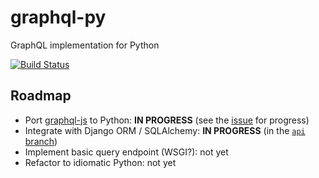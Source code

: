 # graphql-py

GraphQL implementation for Python

[![Build Status](https://travis-ci.org/dittos/graphql-py.svg?branch=master)](https://travis-ci.org/dittos/graphql-py)

## Roadmap

* Port [graphql-js](https://github.com/graphql/graphql-js) to Python: **IN PROGRESS** (see the [issue](https://github.com/dittos/graphql-py/issues/1) for progress)
* Integrate with Django ORM / SQLAlchemy: **IN PROGRESS** (in the [`api` branch](https://github.com/dittos/graphql-py/pull/5))
* Implement basic query endpoint (WSGI?): not yet
* Refactor to idiomatic Python: not yet
